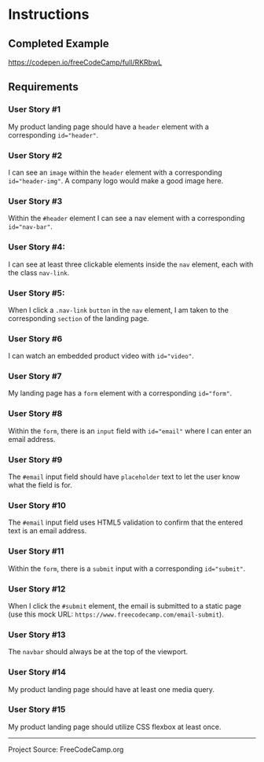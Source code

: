 # Instructions

## Completed Example

https://codepen.io/freeCodeCamp/full/RKRbwL

## Requirements

### User Story #1

My product landing page should have a `header` element with a
corresponding `id="header"`.

### User Story #2

I can see an `image` within the `header` element with a
corresponding `id="header-img"`. A company logo would make a good image here.

### User Story #3

Within the `#header` element I can see a nav element with a
corresponding `id="nav-bar"`.

### User Story #4:

I can see at least three clickable elements inside the `nav` element, each with
the class `nav-link`.

### User Story #5:

When I click a `.nav-link` `button` in the `nav` element, I am taken to the
corresponding `section` of the landing page.

### User Story #6

I can watch an embedded product video with `id="video"`.

### User Story #7

My landing page has a `form` element with a corresponding `id="form"`.

### User Story #8

Within the `form`, there is an `input` field with `id="email"` where I can enter
an email address.

### User Story #9

The `#email` input field should have `placeholder` text to let the user know
what the field is for.

### User Story #10

The `#email` input field uses HTML5 validation to confirm that the entered text
is an email address.

### User Story #11

Within the `form`, there is a `submit` input with a corresponding `id="submit"`.

### User Story #12

When I click the `#submit` element, the email is submitted to a static page (use
this mock URL: `https://www.freecodecamp.com/email-submit`).

### User Story #13

The `navbar` should always be at the top of the viewport.

### User Story #14

My product landing page should have at least one media query.

### User Story #15

My product landing page should utilize CSS flexbox at least once.

---
Project Source: FreeCodeCamp.org